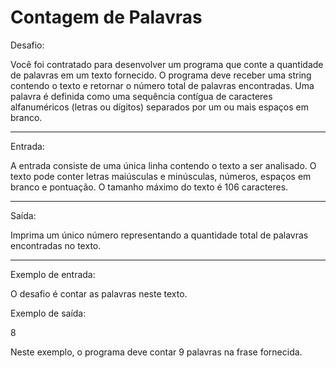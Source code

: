 # Contagem de Palavras

Desafio:

Você foi contratado para desenvolver um programa que conte a quantidade 
de palavras em um texto fornecido. O programa deve receber uma
string contendo o texto e retornar o número total de palavras 
encontradas.
Uma palavra é definida como uma sequência contígua de caracteres 
alfanuméricos (letras ou dígitos) separados por um ou mais espaços 
em branco.

---

Entrada:

A entrada consiste de uma única linha contendo o texto a ser analisado.
O texto pode conter letras maiúsculas e minúsculas, números, espaços em
branco e pontuação. O tamanho máximo do texto é 106 caracteres.

---

Saída:

Imprima um único número representando a quantidade total de palavras 
encontradas no texto.

---

Exemplo de entrada:

O desafio é contar as palavras neste texto.

Exemplo de saída:

8

Neste exemplo, o programa deve contar 9 palavras na frase fornecida.